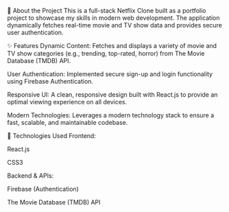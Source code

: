 📖 About the Project
This is a full-stack Netflix Clone built as a portfolio project to showcase my skills in modern web development. The application dynamically fetches real-time movie and TV show data and provides secure user authentication.

✨ Features
Dynamic Content: Fetches and displays a variety of movie and TV show categories (e.g., trending, top-rated, horror) from The Movie Database (TMDB) API.

User Authentication: Implemented secure sign-up and login functionality using Firebase Authentication.

Responsive UI: A clean, responsive design built with React.js to provide an optimal viewing experience on all devices.

Modern Technologies: Leverages a modern technology stack to ensure a fast, scalable, and maintainable codebase.

🚀 Technologies Used
Frontend:

React.js

CSS3

Backend & APIs:

Firebase (Authentication)

The Movie Database (TMDB) API


